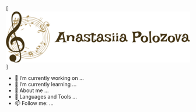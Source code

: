 [![Header](https://github.com/Pakistanka/Pakistanka/blob/main/assets/github.png)]

- 🔭 I’m currently working on ...
- 🌱 I’m currently learning ...
- 👯 About me ...
- 💬 Languages and Tools ...
- 📫 Follow me: ...

<!--
**Pakistanka/Pakistanka** is a ✨ _special_ ✨ repository because its `README.md` (this file) appears on your GitHub profile.

Here are some ideas to get you started:

- 🔭 I’m currently working on ...
- 🌱 I’m currently learning ...
- 👯 I’m looking to collaborate on ...
- 🤔 I’m looking for help with ...
- 💬 Ask me about ...
- 📫 How to reach me: ...
- 😄 Pronouns: ...
- ⚡ Fun fact: ...
-->

